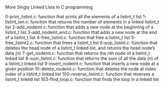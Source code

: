 More Singly Linked Lists In C programming

0-print_listint.c: function that prints all the elements of a listint_t list
1-listint_len.c: function that returns the number of elements in a linked listint_t list
2-add_nodeint.c: function that adds a new node at the beginning of a listint_t list
3-add_nodeint_end.c: function that adds a new node at the end of a listint_t list
4-free_listint.c: function that free a listint_t list
5-free_listint2.c: function that frees a listint_t list
6-pop_listint.c: function that deletes the head node of a listint_t linked list, and returns the head node’s data (n)
7-get_nodeint.c: function that returns the nth node of a listint_t linked list
8-sum_listint.c: function that returns the sum of all the data (n) of a listint_t linked list
9-insert_nodeint.c: function that inserts a new node at a given position
10-delete_nodeint.c: function that deletes the node at index index of a listint_t linked list
100-reverse_listint.c: function that reverses a listint_t linked list
103-find_loop.c: function that finds the loop in a linked list

